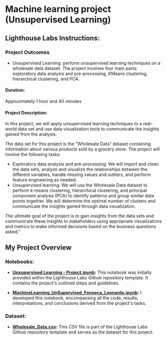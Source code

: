 # Machine learning project (Unsupervised Learning)

## Lighthouse Labs Instructions: 
### Project Outcomes
- Unsupervised Learning: perform unsupervised learning techniques on a wholesale data dataset. The project involves four main parts: exploratory data analysis and pre-processing, KMeans clustering, hierarchical clustering, and PCA.
#### Duration:
Approximately 1 hour and 40 minutes
#### Project Description:
In this project, we will apply unsupervised learning techniques to a real-world data set and use data visualization tools to communicate the insights gained from the analysis.

The data set for this project is the "Wholesale Data" dataset containing information about various products sold by a grocery store.
The project will involve the following tasks:

-	Exploratory data analysis and pre-processing: We will import and clean the data sets, analyze and visualize the relationships between the different variables, handle missing values and outliers, and perform feature engineering as needed.
-	Unsupervised learning: We will use the Wholesale Data dataset to perform k-means clustering, hierarchical clustering, and principal component analysis (PCA) to identify patterns and group similar data points together. We will determine the optimal number of clusters and communicate the insights gained through data visualization.

The ultimate goal of the project is to gain insights from the data sets and communicate these insights to stakeholders using appropriate visualizations and metrics to make informed decisions based on the business questions asked."

## My Project Overview

### Notebooks:
- **[Unsupervised Learning - Project.ipynb](https://github.com/leoaugusto1976/LHL-Unsupervised-Learning-Project/blob/main/notebooks/Unsupervised%20Learning%20-%20Project.ipynb):** This notebook was initially provided within the Lighthouse Labs Github repository template. It contains the project's outlined steps and guidelines.
  
- **[MachineLearning_UnSupervised_Fonseca_Leonardo.ipynb](https://github.com/leoaugusto1976/LHL-Unsupervised-Learning-Project/blob/main/notebooks/MachineLearning_UnSupervised_Fonseca_Leonardo.ipynb):** I developed this notebook, encompassing all the code, results, interpretations, and conclusions derived from the project's tasks.

### Dataset:
- **[Wholesale_Data.csv](https://github.com/leoaugusto1976/LHL-Unsupervised-Learning-Project/blob/main/data/Wholesale_Data.csv):** This CSV file is part of the Lighthouse Labs Github repository template and serves as the dataset for this project.
